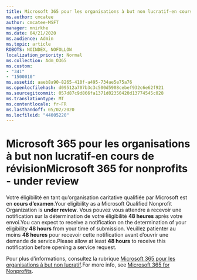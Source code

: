 ```yaml
---
title: Microsoft 365 pour les organisations à but non lucratif-en cours de révision
ms.author: cmcatee
author: cmcatee-MSFT
manager: mnirkhe
ms.date: 04/21/2020
ms.audience: Admin
ms.topic: article
ROBOTS: NOINDEX, NOFOLLOW
localization_priority: Normal
ms.collection: Adm_O365
ms.custom:
- "341"
- "1500010"
ms.assetid: aaeb8a90-8265-410f-a495-734ae5e75a76
ms.openlocfilehash: d09512a707b3c3c500d5908cebef932c6e62f921
ms.sourcegitcommit: 057d87c9d866fa1371d02350420d13774545c028
ms.translationtype: MT
ms.contentlocale: fr-FR
ms.lasthandoff: 05/02/2020
ms.locfileid: "44005220"
---
```

# <a name="microsoft-365-for-nonprofits---under-review"></a><span data-ttu-id="48f15-102">Microsoft 365 pour les organisations à but non lucratif-en cours de révision</span><span class="sxs-lookup"><span data-stu-id="48f15-102">Microsoft 365 for nonprofits - under review</span></span>

<span data-ttu-id="48f15-103">Votre éligibilité en tant qu’organisation caritative qualifiée par Microsoft est en **cours d’examen**.</span><span class="sxs-lookup"><span data-stu-id="48f15-103">Your eligibility as a Microsoft Qualified Nonprofit Organization is **under review**.</span></span> <span data-ttu-id="48f15-104">Vous pouvez vous attendre à recevoir une notification sur la détermination de votre éligibilité **48 heures** après votre envoi.</span><span class="sxs-lookup"><span data-stu-id="48f15-104">You can expect to receive a notification on the determination of your eligibility **48 hours** from your time of submission.</span></span> <span data-ttu-id="48f15-105">Veuillez patienter au moins **48 heures** pour recevoir cette notification avant d’ouvrir une demande de service.</span><span class="sxs-lookup"><span data-stu-id="48f15-105">Please allow at least **48 hours** to receive this notification before opening a service request.</span></span> 

<span data-ttu-id="48f15-106">Pour plus d’informations, consultez la rubrique [Microsoft 365 pour les organisations à but non lucratif](https://www.microsoft.com/nonprofits/microsoft-365).</span><span class="sxs-lookup"><span data-stu-id="48f15-106">For more info, see [Microsoft 365 for Nonprofits](https://www.microsoft.com/nonprofits/microsoft-365).</span></span> 
